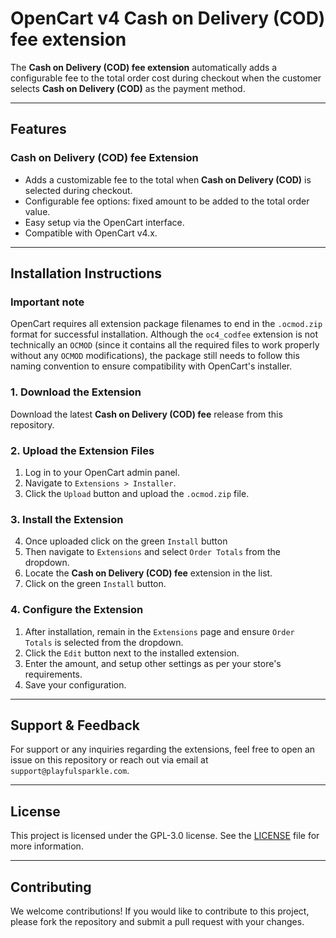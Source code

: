 # OpenCart v4 Cash on Delivery (COD) fee extension

The **Cash on Delivery (COD) fee extension** automatically adds a configurable fee to the total order cost during checkout when the customer selects **Cash on Delivery (COD)** as the payment method.

---

## Features

### Cash on Delivery (COD) fee Extension
- Adds a customizable fee to the total when **Cash on Delivery (COD)** is selected during checkout.
- Configurable fee options: fixed amount to be added to the total order value.
- Easy setup via the OpenCart interface.
- Compatible with OpenCart v4.x.

---

## Installation Instructions

### Important note

OpenCart requires all extension package filenames to end in the `.ocmod.zip` format for successful installation. Although the `oc4_codfee` extension is not technically an `OCMOD` (since it contains all the required files to work properly without any `OCMOD` modifications), the package still needs to follow this naming convention to ensure compatibility with OpenCart's installer.

### 1. Download the Extension
Download the latest **Cash on Delivery (COD) fee** release from this repository.

### 2. Upload the Extension Files
1. Log in to your OpenCart admin panel.
2. Navigate to `Extensions > Installer`.
3. Click the `Upload` button and upload the `.ocmod.zip` file.

### 3. Install the Extension
4. Once uploaded click on the green `Install` button
1. Then navigate  to `Extensions` and select `Order Totals` from the dropdown.
2. Locate the **Cash on Delivery (COD) fee** extension in the list.
3. Click on the green `Install` button.

### 4. Configure the Extension
1. After installation, remain in the `Extensions` page and ensure `Order Totals` is selected from the dropdown.
2. Click the `Edit` button next to the installed extension.
3. Enter the amount, and setup other settings as per your store's requirements.
4. Save your configuration.

---

## Support & Feedback

For support or any inquiries regarding the extensions, feel free to open an issue on this repository or reach out via email at `support@playfulsparkle.com`.

---

## License

This project is licensed under the GPL-3.0 license. See the [LICENSE](./LICENSE) file for more information.

---

## Contributing

We welcome contributions! If you would like to contribute to this project, please fork the repository and submit a pull request with your changes.
